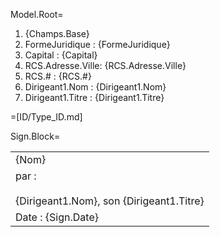 Model.Root=<ol><li>{Champs.Base}<li>FormeJuridique : {FormeJuridique}<li>Capital : {Capital}<li>RCS.Adresse.Ville: {RCS.Adresse.Ville}<li>RCS.# : {RCS.#}<li>Dirigeant1.Nom : {Dirigeant1.Nom}<li>Dirigeant1.Titre : {Dirigeant1.Titre}</ol>

=[ID/Type_ID.md]

Sign.Block=<table><tr><td>{Nom}</td></tr><tr><td>par : <br><br>{Dirigeant1.Nom}, son {Dirigeant1.Titre}</td></tr><tr><td>Date : {Sign.Date}</td></tr></table>
  
